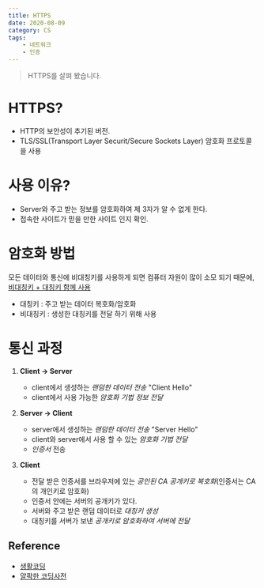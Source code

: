 ```yaml
---
title: HTTPS
date: 2020-08-09
category: CS
tags:
    - 네트워크
    - 인증
---
```


> HTTPS를 살펴 봤습니다. 

# HTTPS?

- HTTP의 보안성이 추기된 버전.  
- TLS/SSL(Transport Layer Securit/Secure Sockets Layer) 암호화 프로토콜을 사용 

# 사용 이유?

- Server와 주고 받는 정보를 암호화하여 제 3자가 알 수 없게 한다. 
- 접속한 사이트가 믿을 만한 사이트 인지 확인.

# 암호화 방법

모든 데이터와 통신에 비대칭키를 사용하게 되면 컴퓨터 자원이 많이 소모 되기 때문에,  
<u>비대칭키 + 대칭키 함께 사용</u>

- 대칭키 : 주고 받는 데이터 복호화/암호화
- 비대칭키 : 생성한 대칭키를 전달 하기 위해 사용

# 통신 과정

1. **Client $\longrightarrow$ Server**  

    - client에서 생성하는 *랜덤한 데이터 전송* "Client Hello"
    - client에서 사용 가능한 *암호화 기법 정보 전달*

2. **Server $\longrightarrow$ Client**  

    - server에서 생성하는 *랜덤한 데이터 전송* "Server Hello"
    - client와 server에서 사용 할 수 있는 *암호화 기법 전달*
    - *인증서* 전송

3. **Client**  

    - 전달 받은 인증서를 브라우저에 있는 *공인된 CA 공개키로 복호화*(인증서는 CA의 개인키로 암호화)
    - 인증서 안에는 서버의 공개키가 있다.
    - 서버와 주고 받은 랜덤 데이터로 *대칭키 생성*
    - 대칭키를 서버가 보낸 *공개키로 암호화하여 서버에 전달*


## Reference
- [생활코딩](https://www.youtube.com/watch?v=8R0FUF_t_zk)
- [얄팍한 코딩사전](https://www.youtube.com/watch?v=H6lpFRpyl14)